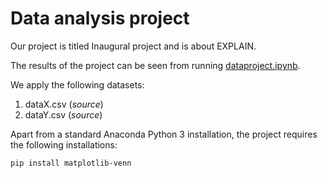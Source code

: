 # Data analysis project

Our project is titled Inaugural project and is about EXPLAIN.

The results of the project can be seen from running [dataproject.ipynb](dataproject.ipynb).

We apply the following datasets:

1. dataX.csv (*source*) 
1. dataY.csv (*source*)

Apart from a standard Anaconda Python 3 installation, the project requires the following installations:

``pip install matplotlib-venn``